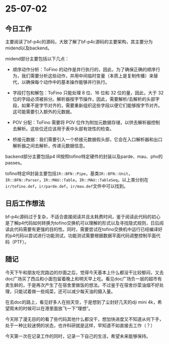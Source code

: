 # 25-07-02

## 今日工作

主要阅读了bf-p4c的源码，大致了解了bf-p4c源码的主要架构，其主要分为midend以及backend。

midend部分主要包括以下几点：

- 顺序动作分析：ToFino 的动作是并行执行的，因此，为了确保正确的顺序行为，我们需要分析这些动作，并用中间临时变量（本质上是复制传播）来替代，以确保每个动作中的基本操作能够并行执行。

- 字段打包和解包：ToFino 只能处理 8 位、16 位和 32 位的量，因此，大于 32 位的字段必须被拆分。解析器按字节操作，因此，需要解析/去解析的头部字段，如果不是字节对齐的，需要重新组织这些字段以便它们能够按字节对齐。这可能需要引入额外的元数据。

- POV 分配：ToFino 需要将 POV 位作为附加元数据存储，以供去解析器控制去解析。这些位还应该用于表中头部有效性的检查。

- 桥接元数据：我们需要引入一个桥接元数据假头部，它会在入口解析器和出口解析器之间去解析，传递元数据信息。

backend部分主要包括p4 IR按照tofino特定硬件的封装以及parde、mau、phv的passes。

tofino特定IR封装主要包括`IR::BFN::Pipe`，基类`IR::BFN::Unit`，`IR::BFN::Parser`，`IR::MAU::Table`，`IR::MAU::TableSeq`，以上类分别在`ir/tofino.def`，`ir/parde.def`，`ir/mau.def`文件中可以找到。

## 日后工作想法

bf-p4c源码过于复杂，不适合直接阅读并且太耗费时间，鉴于阅读此代码的初心是了解p4代码如何转换为tofino交换机可以理解的形式以及寻找隐式规则，日后阅读此代码需要有更强的目的性。同时，需要尝试在tofino交换机中运行已经编译好的p4代码以尝试进行功能测试，功能测试需要根据数据平面代码调整控制平面代码（PTF）。

## 随记

今天下午和朋友吃完路边的炒面之后，觉得今天基本上什么都没干比较郁闷，又去doc广场买了西瓜和小面包留着晚上和明天早上吃。看见doc广场负一层的超市有卖生鲜的，于是再次产生了在宿舍里做饭的想法。不过鉴于在宿舍炒菜油烟不好处理，只能试着做一些炖菜，还可以减少每天油的摄入量。

在去doc的路上，看见好多人在拍天空，于是想到了尘封好几天的dji mini 4k，希望周末的时候可以在港里面放飞一下“理想”。

今天除了漫无目的的看了些代码其他什么都没干，想加快进度又不知道从何下手，处于一种比较迷惘的状态，也许科研就是这样，早知道不如直接去工作（？）

今天第一次在记录工作的同时，记录一下自己的生活，希望未来能够保持。